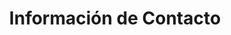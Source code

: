 ---
title: "Información de Contacto"
phone: "(0276) 343-3631"
address: "Carrera. 10 con Calle 7, Casa #7-7, Centro, San Cristóbal, Edo. Táchira."
instagram_url: "https://www.instagram.com/colegio_santabarbara"
instagram_handle: "@colegio_santabarbara"
map_embed_url: "https://www.google.com/maps/embed?pb=!1m18!1m12!1m3!1d3946.068224355321!2d-72.23484456539155!3d7.7641527257239735!2m3!1f0!2f0!3f0!3m2!1i1024!2i768!4f13.1!3m3!1m2!1s0x8e660f9e2b1e7f9f%3A0xc3f6d7d8e6f1a8c!2sTeatro%20C%C3%ADrculo%20Militar%20San%20Crist%C3%B3bal!5e0!3m2!1ses-419!2sve!4v1717366367344!5m2!1ses-419!2sve"
---
